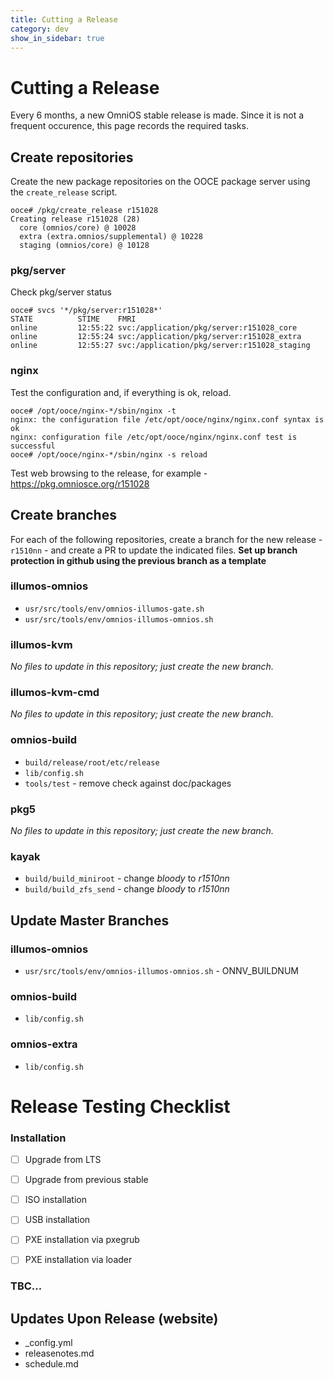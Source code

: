 ```yaml
---
title: Cutting a Release
category: dev
show_in_sidebar: true
---
```


# Cutting a Release

Every 6 months, a new OmniOS stable release is made. Since it is not a
frequent occurence, this page records the required tasks.

## Create repositories

Create the new package repositories on the OOCE package server using the
`create_release` script.

```terminal
ooce# /pkg/create_release r151028
Creating release r151028 (28)
  core (omnios/core) @ 10028
  extra (extra.omnios/supplemental) @ 10228
  staging (omnios/core) @ 10128
```

### pkg/server

Check pkg/server status

```terminal
ooce# svcs '*/pkg/server:r151028*'
STATE          STIME    FMRI
online         12:55:22 svc:/application/pkg/server:r151028_core
online         12:55:24 svc:/application/pkg/server:r151028_extra
online         12:55:27 svc:/application/pkg/server:r151028_staging
```

### nginx

Test the configuration and, if everything is ok, reload.

```terminal
ooce# /opt/ooce/nginx-*/sbin/nginx -t
nginx: the configuration file /etc/opt/ooce/nginx/nginx.conf syntax is ok
nginx: configuration file /etc/opt/ooce/nginx/nginx.conf test is successful
ooce# /opt/ooce/nginx-*/sbin/nginx -s reload
```

Test web browsing to the release, for example -
<https://pkg.omniosce.org/r151028>

## Create branches

For each of the following repositories, create a branch for the new release -
`r1510nn` - and create a PR to update the indicated files. **Set up
branch protection in github using the previous branch as a template**

### illumos-omnios

* `usr/src/tools/env/omnios-illumos-gate.sh`
* `usr/src/tools/env/omnios-illumos-omnios.sh`

### illumos-kvm

_No files to update in this repository; just create the new branch._

### illumos-kvm-cmd

_No files to update in this repository; just create the new branch._

### omnios-build

* `build/release/root/etc/release`
* `lib/config.sh`
* `tools/test` - remove check against doc/packages

### pkg5

_No files to update in this repository; just create the new branch._

### kayak

* `build/build_miniroot` - change _bloody_ to _r1510nn_
* `build/build_zfs_send` - change _bloody_ to _r1510nn_

## Update Master Branches

### illumos-omnios

* `usr/src/tools/env/omnios-illumos-omnios.sh` - ONNV\_BUILDNUM

### omnios-build

* `lib/config.sh`

### omnios-extra

* `lib/config.sh`

# Release Testing Checklist

### Installation

* [ ] Upgrade from LTS
* [ ] Upgrade from previous stable

* [ ] ISO installation
* [ ] USB installation
* [ ] PXE installation via pxegrub
* [ ] PXE installation via loader

### TBC...

## Updates Upon Release (website)

* \_config.yml
* releasenotes.md
* schedule.md

